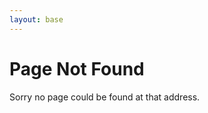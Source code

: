 ```yaml
---
layout: base
---
```


<h1 class="title">Page Not Found</h1>

Sorry no page could be found at that address.
